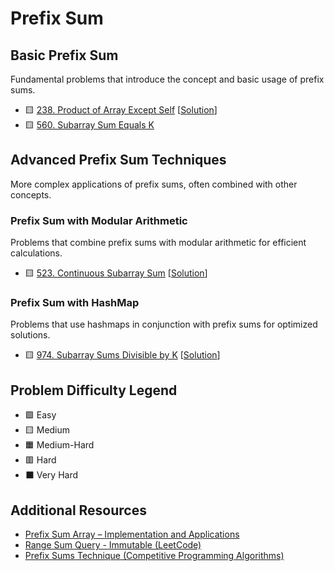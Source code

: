# Prefix Sum

Basic Prefix Sum
----------------

Fundamental problems that introduce the concept and basic usage of prefix sums.

- 🟨 [238. Product of Array Except Self](https://leetcode.com/problems/product-of-array-except-self/) [[Solution](./238.%20Product%20of%20Array%20Except%20Self.md)]
- 🟨 [560. Subarray Sum Equals K](https://leetcode.com/problems/subarray-sum-equals-k/)

Advanced Prefix Sum Techniques
------------------------------

More complex applications of prefix sums, often combined with other concepts.

### Prefix Sum with Modular Arithmetic

Problems that combine prefix sums with modular arithmetic for efficient calculations.

- 🟨 [523. Continuous Subarray Sum](https://leetcode.com/problems/continuous-subarray-sum/) [[Solution](./523.%20Continuous%20Subarray%20Sum.md)]

### Prefix Sum with HashMap

Problems that use hashmaps in conjunction with prefix sums for optimized solutions.

- 🟨 [974. Subarray Sums Divisible by K](https://leetcode.com/problems/subarray-sums-divisible-by-k/) [[Solution](./974.%20Subarray%20Sums%20Divisible%20by%20K.md)]

Problem Difficulty Legend
-------------------------

- 🟩 Easy
- 🟨 Medium
- 🟧 Medium-Hard
- 🟥 Hard
- ⬛ Very Hard

Additional Resources
--------------------

- [Prefix Sum Array – Implementation and Applications](https://www.geeksforgeeks.org/prefix-sum-array-implementation-applications-competitive-programming/)
- [Range Sum Query - Immutable (LeetCode)](https://leetcode.com/problems/range-sum-query-immutable/)
- [Prefix Sums Technique (Competitive Programming Algorithms)](https://cp-algorithms.com/data_structures/prefix_sum.html)
